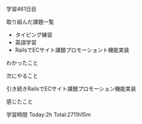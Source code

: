 学習461日目

取り組んだ課題一覧

- タイピング練習
- 英語学習
- RailsでECサイト課題プロモーショント機能実装

わかったこと

次にやること

引き続きRailsでECサイト課題プロモーション機能実装

感じたこと


学習時間 Today:2h Total:2711h15m